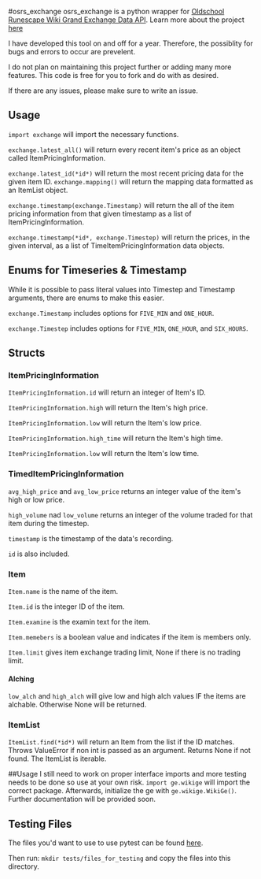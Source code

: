 #osrs_exchange
osrs_exchange is a python wrapper for [Oldschool Runescape Wiki Grand Exchange Data API](https://prices.runescape.wiki/osrs/). Learn more about the project [here](https://oldschool.runescape.wiki/w/RuneScape:Real-time_Prices)

I have developed this tool on and off for a year. Therefore, the possiblity for bugs and errors to occur are prevelent.

I do not plan on maintaining this project further or adding many more features. This code is free for you to fork and do with as desired.

If there are any issues, please make sure to write an issue.

## Usage

`import exchange` will import the necessary functions.

`exchange.latest_all()` will return every recent item's price as an object called ItemPricingInformation.

`exchange.latest_id(*id*)` will return the most recent pricing data for the given item ID.
`exchange.mapping()` will return the mapping data formatted as an ItemList object.

`exchange.timestamp(exchange.Timestamp)` will return the all of the item pricing information from that given timestamp as a list of ItemPricingInformation.

`exchange.timestamp(*id*, exchange.Timestep)` will return the prices, in the given interval, as a list of TimeItemPricingInformation data objects.

## Enums for Timeseries & Timestamp

While it is possible to pass literal values into Timestep and Timestamp arguments, there are enums to make this easier.

`exchange.Timestamp` includes options for `FIVE_MIN` and `ONE_HOUR`.

`exchange.Timestep` includes options for `FIVE_MIN`, `ONE_HOUR`, and `SIX_HOURS`.

## Structs
### ItemPricingInformation
`ItemPricingInformation.id` will return an integer of Item's ID.

`ItemPricingInformation.high` will return the Item's high price.

`ItemPricingInformation.low` will return the Item's low price.

`ItemPricingInformation.high_time` will return the Item's high time.

`ItemPricingInformation.low` will return the Item's low time.

### TimedItemPricingInformation
`avg_high_price` and `avg_low_price` returns an integer value of the item's high or low price.

`high_volume` nad `low_volume` returns an integer of the volume traded for that item during the timestep.

`timestamp` is the timestamp of the data's recording.

`id` is also included.

### Item
`Item.name` is the name of the item.

`Item.id` is the integer ID of the item.

`Item.examine` is the examin text for the item.

`Item.memebers` is a boolean value and indicates if the item is members only.

`Item.limit` gives item exchange trading limit, None if there is no trading limit.

#### Alching
`low_alch` and `high_alch` will give low and high alch values IF the items are alchable. Otherwise None will be returned.

### ItemList
`ItemList.find(*id*)` will return an Item from the list if the ID matches. Throws ValueError if non int is passed as an argument. Returns None if not found.
The ItemList is iterable.





##Usage
I still need to work on proper interface imports and more testing needs to be done so use at your own risk.
`import ge.wikige` will import the correct package.
Afterwards, initialize the ge with `ge.wikige.WikiGe()`.
Further documentation will be provided soon.

## Testing Files
The files you'd want to use to use pytest can be found [here](https://www.mediafire.com/folder/jgydulp1rmcl3/files_for_testing).

Then run: `mkdir tests/files_for_testing` and copy the files into this directory.



